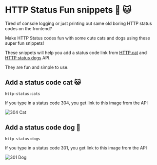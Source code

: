 # HTTP Status Fun snippets :dog: :cat:

Tired of console logging or just printing out same old boring HTTP status codes on the frontend?

Make HTTP Status codes fun with some cute cats and dogs using these super fun snippets!

These snippets will help you add a status code link from [HTTP.cat](https://http.cat) and [HTTP status dogs](https://httpstatusdogs.com) API.

They are fun and simple to use.

## Add a status code cat :cat:

`http-status:cats`

If you type in a status code 304, you get link to this image from the API

![304 Cat](https://http.cat/304)

## Add a status code dog :dog:

`http-status:dogs`

If you type in a status code 301, you get link to this image from the API

![301 Dog](https://httpstatusdogs.com/img/301.jpg)
